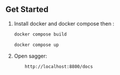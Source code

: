 ## Get Started

1. Install docker and docker compose then :

    ```bash
    docker compose build
    ```
    ```bash
    docker compose up
    ```

2. Open sagger:
    ```bash
        http://localhost:8800/docs
    ```
